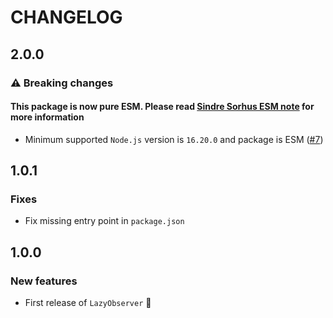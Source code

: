 # CHANGELOG

## 2.0.0

### ⚠️ Breaking changes

#### **This package is now pure ESM.** Please read [Sindre Sorhus ESM note](https://gist.github.com/sindresorhus/a39789f98801d908bbc7ff3ecc99d99c) for more information

- Minimum supported `Node.js` version is `16.20.0` and package is ESM ([#7](https://github.com/yoriiis/lazy-observer/pull/7))

## 1.0.1

### Fixes

- Fix missing entry point in `package.json`

## 1.0.0

### New features

- First release of `LazyObserver` 🚀
